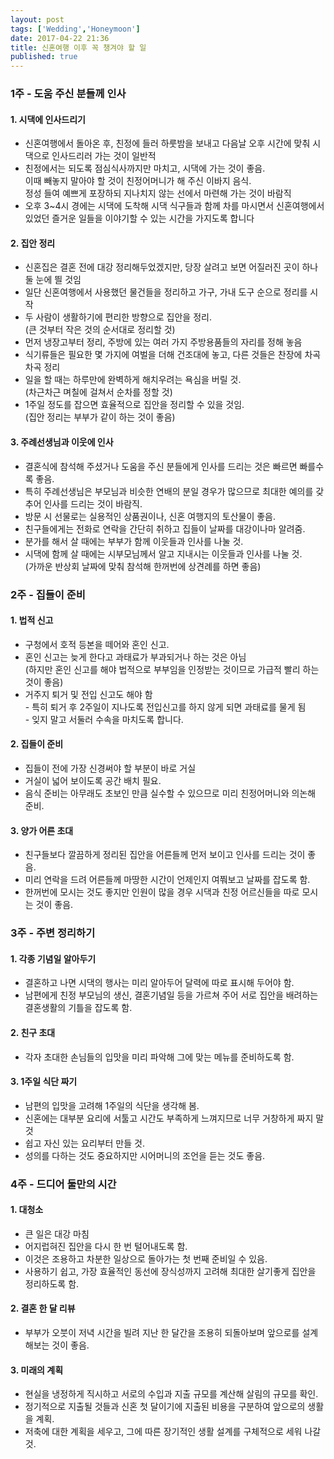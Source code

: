```yaml
---
layout: post
tags: ['Wedding','Honeymoon']
date: 2017-04-22 21:36
title: 신혼여행 이후 꼭 챙겨야 할 일
published: true
---
```


<h3>1주 - 도움 주신 분들께 인사</h3>
<h4>1. 시댁에 인사드리기</h4>
<ul><li>신혼여행에서 돌아온 후, 친정에 들러 하룻밤을 보내고 다음날 오후 시간에 맞춰 시댁으로 인사드리러 가는 것이 일반적</li>
<li>친정에서는 되도록 점심식사까지만 마치고, 시댁에 가는 것이 좋음.<br>이때 빼놓지 말아야 할 것이 친정어머니가 해 주신 이바지 음식.<br>정성 들여 예쁘게 포장하되 지나치지 않는 선에서 마련해 가는 것이 바람직</li>
<li>오후 3~4시 경에는 시댁에 도착해 시댁 식구들과 함께 차를 마시면서 신혼여행에서 있었던 즐거운 일들을 이야기할 수 있는 시간을 가지도록 합니다</li></ul>
<h4>2. 집안 정리</h4>
<ul><li>신혼집은 결혼 전에 대강 정리해두었겠지만, 당장 살려고 보면 어질러진 곳이 하나 둘 눈에 띌 것임</li>
<li>일단 신혼여행에서 사용했던 물건들을 정리하고 가구, 가내 도구 순으로 정리를 시작</li>
<li>두 사람이 생활하기에 편리한 방향으로 집안을 정리.<br>(큰 것부터 작은 것의 순서대로 정리할 것)</li>
<li>먼저 냉장고부터 정리, 주방에 있는 여러 가지 주방용품들의 자리를 정해 놓음</li>
<li>식기류들은 필요한 몇 가지에 여벌을 더해 건조대에 놓고, 다른 것들은 찬장에 차곡차곡 정리</li>
<li>일을 할 때는 하루만에 완벽하게 해치우려는 욕심을 버릴 것.<br>(차근차근 며칠에 걸쳐서 순차를 정할 것)</li>
<li>1주일 정도를 잡으면 효율적으로 집안을 정리할 수 있을 것임. <br>(집안 정리는 부부가 같이 하는 것이 좋음)</li></ul>
<h4>3. 주례선생님과 이웃에 인사</h4>
<ul><li>결혼식에 참석해 주셨거나 도움을 주신 분들에게 인사를 드리는 것은 빠르면 빠를수록 좋음.</li>
<li>특히 주례선생님은 부모님과 비슷한 연배의 분일 경우가 많으므로 최대한 예의를 갖추어 인사를 드리는 것이 바람직.</li>
<li>방문 시 선물로는 실용적인 상품권이나, 신혼 여행지의 토산물이 좋음.</li>
<li>친구들에게는 전화로 연락을 간단히 취하고 집들이 날짜를 대강이나마 알려줌.</li>
<li>분가를 해서 살 때에는 부부가 함께 이웃들과 인사를 나눌 것.</li>
<li>시댁에 함께 살 때에는 시부모님께서 알고 지내시는 이웃들과 인사를 나눌 것.<br>(가까운 반상회 날짜에 맞춰 참석해 한꺼번에 상견례를 하면 좋음)</li></ul>
<h3>2주 - 집들이 준비</h3>
<h4>1. 법적 신고</h4>
<ul><li>구청에서 호적 등본을 떼어와 혼인 신고.</li>
<li>혼인 신고는 늦게 한다고 과태료가 부과되거나 하는 것은 아님<br>(하지만 혼인 신고를 해야 법적으로 부부임을 인정받는 것이므로 가급적 빨리 하는 것이 좋음)</li>
<li>거주지 퇴거 및 전입 신고도 해야 함<br>- 특히 퇴거 후 2주일이 지나도록 전입신고를 하지 않게 되면 과태료를 물게 됨<br>- 잊지 말고 서둘러 수속을 마치도록 합니다.</li></ul>
<h4>2. 집들이 준비</h4>
<ul><li>집들이 전에 가장 신경써야 할 부분이 바로 거실</li>
<li>거실이 넓어 보이도록 공간 배치 필요.</li>
<li>음식 준비는 아무래도 초보인 만큼 실수할 수 있으므로 미리 친정어머니와 의논해 준비.</li></ul>
<h4>3. 양가 어른 초대</h4>
<ul><li>친구들보다 깔끔하게 정리된 집안을 어른들께 먼저 보이고 인사를 드리는 것이 좋음.</li>
<li>미리 연락을 드려 어른들께 마땅한 시간이 언제인지 여쭤보고 날짜를 잡도록 함.</li>
<li>한꺼번에 모시는 것도 좋지만 인원이 많을 경우 시댁과 친정 어르신들을 따로 모시는 것이 좋음.</li></ul>
<h3>3주 - 주변 정리하기</h3>
<h4>1. 각종 기념일 알아두기</h4>
<ul><li>결혼하고 나면 시댁의 행사는 미리 알아두어 달력에 따로 표시해 두어야 함.</li>
<li>남편에게 친정 부모님의 생신, 결혼기념일 등을 가르쳐 주어 서로 집안을 배려하는 결혼생활의 기틀을 잡도록 함.</li></ul> 
<h4>2. 친구 초대</h4>
<ul><li>각자 초대한 손님들의 입맛을 미리 파악해 그에 맞는 메뉴를 준비하도록 함.</li></ul>
<h4>3. 1주일 식단 짜기</h4>
<ul><li>남편의 입맛을 고려해 1주일의 식단을 생각해 봄.</li>
<li>신혼에는 대부분 요리에 서툴고 시간도 부족하게 느껴지므로 너무 거창하게 짜지 말 것</li>
<li>쉽고 자신 있는 요리부터 만들 것.</li>
<li>성의를 다하는 것도 중요하지만 시어머니의 조언을 듣는 것도 좋음.</li></ul>
<h3>4주 - 드디어 둘만의 시간</h3>
<h4>1. 대청소</h4>
<ul><li>큰 일은 대강 마침</li>
<li>어지럽혀진 집안을 다시 한 번 털어내도록 함.</li>
<li>이것은 조용하고 차분한 일상으로 돌아가는 첫 번째 준비일 수 있음.</li>
<li>사용하기 쉽고, 가장 효율적인 동선에 장식성까지 고려해 최대한 살기좋게 집안을 정리하도록 함.</li></ul>
<h4>2. 결혼 한 달 리뷰</h4>
<ul><li>부부가 오붓이 저녁 시간을 빌려 지난 한 달간을 조용히 되돌아보며 앞으로를 설계해보는 것이 좋음.</li></ul>
<h4>3. 미래의 계획</h4>
<ul><li>현실을 냉정하게 직시하고 서로의 수입과 지출 규모를 계산해 살림의 규모를 확인.</li>
<li>정기적으로 지출될 것들과 신혼 첫 달이기에 지출된 비용을 구분하여 앞으로의 생활을 계획.</li>
<li>저축에 대한 계획을 세우고, 그에 따른 장기적인 생활 설계를 구체적으로 세워 나갈 것.</li></ul>